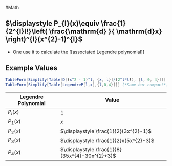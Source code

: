 #Math 
## $\displaystyle P_{l}(x)\equiv  \frac{1}{2^{l}l!}\left( \frac{\mathrm{d} }{ \mathrm{d}x} \right)^{l}(x^{2}-1)^{l}$
* One use it to calculate the [[associated Legendre polynomial]]
## Example Values
```mathematica
TableForm[Simplify[Table[D[(x^2 - 1)^l, {x, l}]/(2^l*l!), {l, 0, 4}]]]
TableForm[Simplify[Table[LegendreP[l,x],{l,0,4}]]] (*Same but compact*)
```

| Legendre Polynomial | Value |
| ---- | ---- |
| $\displaystyle P_{l}(x)$ | $\displaystyle 1$ |
| $\displaystyle P_{1}(x)$ | $\displaystyle x$ |
| $\displaystyle P_{2}(x)$ | $\displaystyle \frac{1}{2}(3x^{2}-1)$ |
| $\displaystyle P_{3}(x)$ | $\displaystyle \frac{1}{2}x(5x^{2}-3)$ |
| $\displaystyle P_{4}(x)$ | $\displaystyle \frac{1}{8}(35x^{4}-30x^{2}+3)$ |

